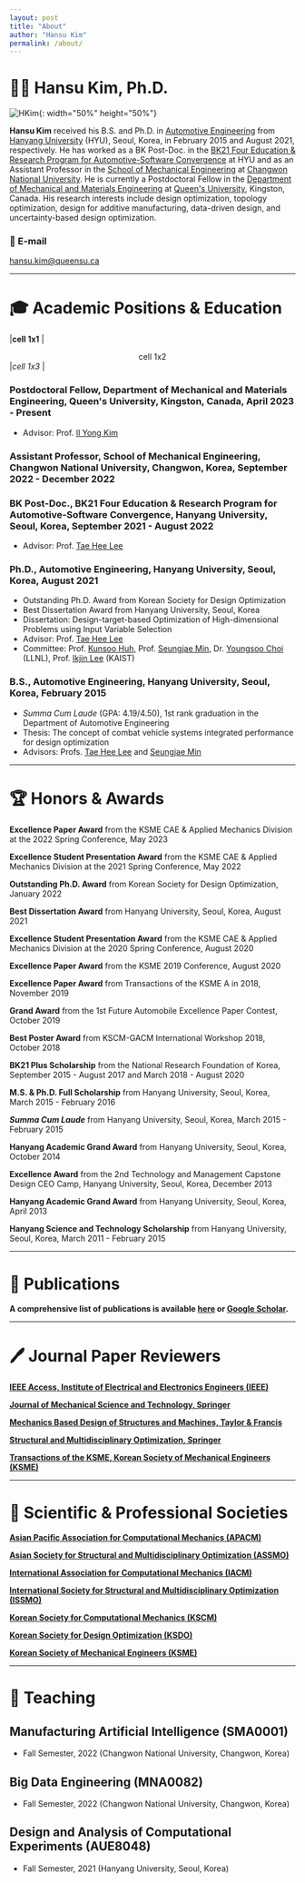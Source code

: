 ```yaml
---
layout: post
title: "About"
author: "Hansu Kim"
permalink: /about/
---
```

   
# 👨‍🏫 Hansu Kim, Ph.D.   
   
![HKim](https://user-images.githubusercontent.com/54526956/185015952-2b93fed0-d64c-4fe7-b2d5-03f732a21a7b.jpg){: width="50%" height="50%"}   
   
**Hansu Kim** received his B.S. and Ph.D. in [Automotive Engineering](https://ae.hanyang.ac.kr/) from [Hanyang University](https://www.hanyang.ac.kr/) (HYU), Seoul, Korea, in February 2015 and August 2021, respectively. He has worked as a BK Post-Doc. in the [BK21 Four Education & Research Program for Automotive-Software Convergence](https://bk21auto.hanyang.ac.kr/) at HYU and as an Assistant Professor in the [School of Mechanical Engineering](https://www.changwon.ac.kr/sme) at [Changwon National University](https://www.changwon.ac.kr/). He is currently a Postdoctoral Fellow in the [Department of Mechanical and Materials Engineering](https://me.queensu.ca/) at [Queen's University](https://www.queensu.ca/), Kingston, Canada. His research interests include design optimization, topology optimization, design for additive manufacturing, data-driven design, and uncertainty-based design optimization.
   
### 📧 E-mail   
[hansu.kim@queensu.ca](mailto:hansu.kim@queensu.ca)   
   
***

# 🎓 Academic Positions & Education   
|**cell 1x1** | <center>cell 1x2 </center> |*cell 1x3* |
### Postdoctoral Fellow, Department of Mechanical and Materials Engineering, Queen's University, Kingston, Canada, April 2023 - Present   
* Advisor: Prof. [Il Yong Kim](https://scholar.google.co.kr/citations?hl=en&user=9nbcizgAAAAJ)    
   
### Assistant Professor, School of Mechanical Engineering, Changwon National University, Changwon, Korea, September 2022 - December 2022   
   
### BK Post-Doc., BK21 Four Education & Research Program for Automotive-Software Convergence, Hanyang University, Seoul, Korea, September 2021 - August 2022   
* Advisor: Prof. [Tae Hee Lee](https://scholar.google.co.kr/citations?hl=en&user=JxC_VGgAAAAJ)    
   
### Ph.D., Automotive Engineering, Hanyang University, Seoul, Korea, August 2021   
* Outstanding Ph.D. Award from Korean Society for Design Optimization   
* Best Dissertation Award from Hanyang University, Seoul, Korea   
* Dissertation: Design-target-based Optimization of High-dimensional Problems using Input Variable Selection   
* Advisor: Prof. [Tae Hee Lee](https://scholar.google.co.kr/citations?hl=en&user=JxC_VGgAAAAJ)   
* Committee: Prof. [Kunsoo Huh](https://scholar.google.co.kr/citations?user=iRQAwt8AAAAJ&hl=en), Prof. [Seungjae Min](https://scholar.google.co.kr/citations?user=1umyIqAAAAAJ&hl=en), Dr. [Youngsoo Choi](https://scholar.google.co.kr/citations?hl=en&user=sR5IHFQAAAAJ) (LLNL), Prof. [Ikjin Lee](https://scholar.google.co.kr/citations?hl=en&user=XoXGvT8AAAAJ) (KAIST)   

### B.S., Automotive Engineering, Hanyang University, Seoul, Korea, February 2015   
* *Summa Cum Laude* (GPA: 4.19/4.50), 1st rank graduation in the Department of Automotive Engineering   
* Thesis: The concept of combat vehicle systems integrated performance for design optimization   
* Advisors: Profs. [Tae Hee Lee](https://scholar.google.co.kr/citations?hl=en&user=JxC_VGgAAAAJ) and [Seungjae Min](https://scholar.google.co.kr/citations?user=1umyIqAAAAAJ&hl=en)   

***

# 🏆 Honors & Awards   
**Excellence Paper Award** from the KSME CAE & Applied Mechanics Division at the 2022 Spring Conference, May 2023   
   
**Excellence Student Presentation Award** from the KSME CAE & Applied Mechanics Division at the 2021 Spring Conference, May 2022   
   
**Outstanding Ph.D. Award** from Korean Society for Design Optimization, January 2022   
   
**Best Dissertation Award** from Hanyang University, Seoul, Korea, August 2021   
   
**Excellence Student Presentation Award** from the KSME CAE & Applied Mechanics Division at the 2020 Spring Conference, August 2020   
   
**Excellence Paper Award** from the KSME 2019 Conference, August 2020   
   
**Excellence Paper Award** from Transactions of the KSME A in 2018, November 2019   
   
**Grand Award** from the 1st Future Automobile Excellence Paper Contest, October 2019   
   
**Best Poster Award** from KSCM-GACM International Workshop 2018, October 2018   
   
**BK21 Plus Scholarship** from the National Research Foundation of Korea, September 2015 - August 2017 and March 2018 - August 2020   
   
**M.S. & Ph.D. Full Scholarship** from Hanyang University, Seoul, Korea, March 2015 - February 2016   
   
***Summa Cum Laude*** from Hanyang University, Seoul, Korea, March 2015 - February 2015   
   
**Hanyang Academic Grand Award** from Hanyang University, Seoul, Korea, October 2014   
   
**Excellence Award** from the 2nd Technology and Management Capstone Design CEO Camp, Hanyang University, Seoul, Korea, December 2013   
   
**Hanyang Academic Grand Award** from Hanyang University, Seoul, Korea, April 2013   
   
**Hanyang Science and Technology Scholarship** from Hanyang University, Seoul, Korea, March 2011 - February 2015   
   
***
   
# 📖 Publications
**A comprehensive list of publications is available [here](https://kim-hansu.github.io/publications) or [Google Scholar](https://scholar.google.co.kr/citations?user=U_RIRZ4AAAAJ&hl=ko&authuser=1).**   

***

# 🖊️ Journal Paper Reviewers   
**[IEEE Access, Institute of Electrical and Electronics Engineers (IEEE)](https://ieeeaccess.ieee.org/)**   
   
**[Journal of Mechanical Science and Technology, Springer](https://www.springer.com/journal/12206)**   
   
**[Mechanics Based Design of Structures and Machines, Taylor & Francis](https://www.tandfonline.com/journals/lmbd20)**   
   
**[Structural and Multidisciplinary Optimization, Springer](https://www.springer.com/journal/158/)**   
   
**[Transactions of the KSME, Korean Society of Mechanical Engineers (KSME)](http://journal.ksme.or.kr/)**   
   
***
   
# 🏢 Scientific & Professional Societies   
**[Asian Pacific Association for Computational Mechanics (APACM)](https://www.apacm-association.org/)**   
   
**[Asian Society for Structural and Multidisciplinary Optimization (ASSMO)](http://assmo.org/)**   
   
**[International Association for Computational Mechanics (IACM)](https://iacm.info/)**   
   
**[International Society for Structural and Multidisciplinary Optimization (ISSMO)](http://www.issmo.net/)**   
   
**[Korean Society for Computational Mechanics (KSCM)](http://kscm-society.org/)**   
   
**[Korean Society for Design Optimization (KSDO)](https://ksdo.net/)**   
   
**[Korean Society of Mechanical Engineers (KSME)](http://ksme.or.kr/main/)**   
   
***
   
# 🏫 Teaching   
## Manufacturing Artificial Intelligence (SMA0001)   
* Fall Semester, 2022 (Changwon National University, Changwon, Korea)   
    
## Big Data Engineering (MNA0082)   
* Fall Semester, 2022 (Changwon National University, Changwon, Korea)   
   
## Design and Analysis of Computational Experiments (AUE8048)
* Fall Semester, 2021 (Hanyang University, Seoul, Korea)  
